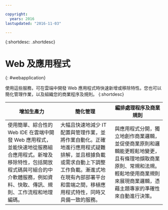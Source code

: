 ```yaml
---

copyright:
  years: 2016
lastupdated: "2016-11-03"

---
```



{:shortdesc: .shortdesc}

# Web 及應用程式
{: #webapplication}

使用這些服務，可在雲端中開發 Web 應用程式時快速新增或移除特性。您也可以簡化管理作業，以及組織您的商業程序及規則。
{:shortdesc}


增加生產力 | 簡化管理 | 編排處理程序及商業規則
--- | --- | ---
使用簡單、綜合性的 Web IDE 在雲端中開發 Web 應用程式，並能快速地從服務組合應用程式。新增及移除特性，包括開放程式碼與可組合的中介軟體服務，例如資料、快取、傳訊、規則、工作流程和地理編碼。 | 大幅且快速地減少 IT 配置與管理作業，並將作業自動化。正確地進行應用程式疑難排解，並且根據負載或需求自動上下調整工作負載。漸進式地在現有內部部署平台和雲端之間，移植應用程式特性，同時又具備一致的服務。 | 與應用程式分開，獨立地創作商業邏輯，並促使商業原則和邏輯能更輕鬆地變更，且有條理地擷取商業原則、常規和法規。輕鬆地使用商業規則來展現商業邏輯，憑藉主題專家的準確性來自動進行決策。

